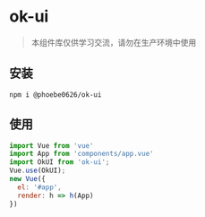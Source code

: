 # ok-ui

>本组件库仅供学习交流，请勿在生产环境中使用

## 安装
```
npm i @phoebe0626/ok-ui
```
## 使用
```javascript
import Vue from 'vue'
import App from 'components/app.vue'
import OkUI from 'ok-ui';
Vue.use(OkUI);
new Vue({
  el: '#app',
  render: h => h(App)
})
```
